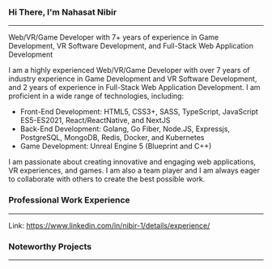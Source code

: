 ### Hi There, I'm Nahasat Nibir
-------------------------------------------------------------------------------------------------------------------------------------------------------------------------

Web/VR/Game Developer with 7+ years of experience in Game Development, VR Software Development, and Full-Stack Web Application Development

I am a highly experienced Web/VR/Game Developer with over 7 years of industry experience in Game Development and VR Software Development, and 2 years of experience in Full-Stack Web Application Development. I am proficient in a wide range of technologies, including:

- Front-End Development: HTML5, CSS3+, SASS, TypeScript, JavaScript ES5-ES2021, React/ReactNative, and NextJS
- Back-End Development: Golang, Go Fiber, Node.JS, Expressjs, PostgreSQL, MongoDB, Redis, Docker, and Kubernetes
- Game Development: Unreal Engine 5 (Blueprint and C++)

I am passionate about creating innovative and engaging web applications, VR experiences, and games. I am also a team player and I am always eager to collaborate with others to create the best possible work.

### Professional Work Experience
-------------------------------------------------------------------------------------------------------------------------------------------------------------------------
Link: https://www.linkedin.com/in/nibir-1/details/experience/

### Noteworthy Projects
-------------------------------------------------------------------------------------------------------------------------------------------------------------------------

